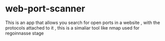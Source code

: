 # web-port-scanner
This is an app that allows you search for open ports in a website , with the protocols attached to it , this is a simaliar tool like nmap used for regoinnasse stage

